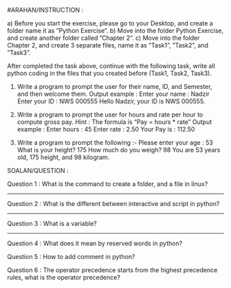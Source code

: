 #ARAHAN/INSTRUCTION :  

a)	Before you start the exercise, please go to your Desktop, and create a folder name it as ”Python Exercise”. 
b)	Move into the folder Python Exercise, and create another folder called ”Chapter 2”.
c)	Move into the folder Chapter 2, and create 3 separate files, name it as ”Task1”, ”Task2”, and ”Task3”.

After completed the task above, continue with the following task, write all python coding in the files that you created before (Task1, Task2, Task3).

1)	Write a program to prompt the user for their name, ID, and Semester, and then welcome them.
Output example : 
	Enter your name : Nadzir
	Enter your ID : NWS 000555
Hello Nadzir, your ID is NWS 000555.

2) Write a program to prompt the user for hours and rate per hour to compute gross pay. Hint : The formula is “Pay = hours * rate”
		Output example :
			Enter hours : 45
			Enter rate : 2.50
			Your Pay is : 112.50

3) Write a program to prompt the following :-
	Please enter your age : 53
	What is your height? 175
	How much do you weigh? 98
	You are 53 years old, 175 height, and 98 kilogram.

SOALAN/QUESTION : 

Question 1 : What is the command to create a folder, and a file in linux?
___________________________________________________________________

Question 2 : What is the different between interactive and script in python?


___________________________________________________________________

Question 3 : What is a variable?

___________________________________________________________________

Question 4 : What does it mean by reserved words in python?





Question 5 : How to add comment in python?



Question 6 : The operator precedence starts from the highest precedence rules, what is the operator precedence?








